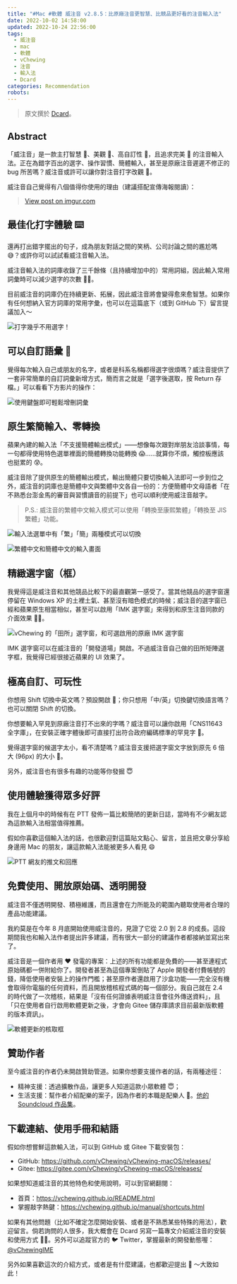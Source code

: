 ```yaml
---
title: "#Mac #軟體 威注音 v2.8.5：比原廠注音更智慧、比競品更好看的注音輸入法"
date: 2022-10-02 14:58:00
updated: 2022-10-24 22:56:00
tags:
  - 威注音
  - mac
  - 軟體
  - vChewing
  - 注音
  - 輸入法
  - Dcard
categories: Recommendation
robots:
---
```


> 原文撰於 [Dcard](https://www.dcard.tw/f/apple/p/240146476)。

## Abstract

「威注音」是一款主打智慧 🤖、美觀 🎨、高自訂性 🔧，且追求完美  的注音輸入法。正在為錯字百出的選字、操作習慣、簡體輸入，甚至是原廠注音遲遲不修正的 bug 所苦嗎？威注音或許可以讓你對注音打字改觀 🥳。

威注音自己覺得有八個值得你使用的理由（建議搭配宣傳海報閱讀）：

<blockquote class="imgur-embed-pub" lang="en" data-id="RZjxLLJ"><a href="https://imgur.com/RZjxLLJ">View post on imgur.com</a></blockquote><script async src="//s.imgur.com/min/embed.js" charset="utf-8"></script>

## 最佳化打字體驗 ⌨️

還再打出錯字擺出的句子，成為朋友對話之間的笑柄、公司討論之間的尷尬嗎 😅？或許你可以試試看威注音輸入法。

威注音輸入法的詞庫收錄了三千餘條（且持續增加中的）常用詞組，因此輸入常用詞彙時可以減少選字的次數 🙌🏼。

目前威注音的詞庫仍在持續更新、拓展，因此威注音將會變得愈來愈智慧。如果你有任何想納入官方詞庫的常用字彙，也可以在這篇底下（或到 GitHub 下）留言提議加入～

![打字幾乎不用選字！](https://imgur.dcard.tw/522M2aqh.png)

## 可以自訂語彙 💬

覺得每次輸入自己或朋友的名字，或者是科系名稱都得選字很煩嗎？威注音提供了一套非常簡單的自訂詞彙新增方式，簡而言之就是「選字後選取，按 Return 存檔。」可以看看下方影片的操作：

![使用鍵盤即可輕鬆增刪詞彙](https://imgur.dcard.tw/OUwiskb.gif)

## 原生繁簡輸入、零轉換

蘋果內建的輸入法「不支援簡體輸出模式」——想像每次跟對岸朋友洽談事情，每一句都得使用特色選單裡面的簡體轉換功能轉換 😱……就算你不煩，觸控板應該也挺累的 😰。

威注音除了提供原生的簡體輸出模式，輸出簡體只要切換輸入法即可一步到位之外，威注音的詞庫也是簡體中文與繁體中文各自一份的：方便簡體中文母語者「在不熟悉台澎金馬的審音與習慣讀音的前提下」也可以順利使用威注音敲字。

> P.S.: 威注音的繁體中文輸入模式可以使用「轉換至康熙繁體」「轉換至 JIS 繁體」功能。

![輸入法選單中有「繁」「簡」兩種模式可以切換](https://imgur.dcard.tw/LX7wslBh.png)

![繁體中文和簡體中文的輸入畫面](https://imgur.dcard.tw/dJ0llNMh.png)

## 精緻選字窗（框）

我覺得這是威注音和其他競品比較下的最直觀第一感受了。當其他競品的選字窗還停留在 Windows XP 的土裡土氣、甚至沒有暗色模式的時候；威注音的選字窗已經和蘋果原生相當相似，甚至可以啟用「IMK 選字窗」來得到和原生注音同款的介面效果 🧑‍🎨。

![vChewing 的「田所」選字窗，和可選啟用的原廠 IMK 選字窗](https://imgur.dcard.tw/Kj0Z4GOh.png)

IMK 選字窗可以在威注音的「開發道場」開啟。不過威注音自己做的田所矩陣選字框，我覺得已經很接近蘋果的 UI 效果了。

## 極高自訂、可玩性

你想用 Shift 切換中英文嗎？預設開啟 🎉；你只想用「中/英」切換鍵切換語言嗎？也可以關閉 Shift 的切換。

你想要輸入罕見到原廠注音打不出來的字嗎？威注音可以讓你啟用「CNS11643 全字庫」，在安裝正確字體後即可直接打出符合政府編碼標準的罕見字 🎉。

覺得選字窗的候選字太小，看不清楚嗎？威注音支援把選字窗文字放到原先 6 倍大 (96px) 的大小 🎉。

另外，威注音也有很多有趣的功能等你發掘 😇

## 使用體驗獲得眾多好評

我在上個月中的時候有在 PTT 發佈一篇比較簡陋的更新日誌，當時有不少網友認為這款輸入法相當值得推薦。

假如你喜歡這個輸入法的話，也很歡迎對這篇貼文點心、留言，並且把文章分享給身邊用 Mac 的朋友，讓這款輸入法能被更多人看見 😄

![PTT 網友的推文和回應](https://imgur.dcard.tw/g7VgcOSh.png)

## 免費使用、開放原始碼、透明開發

威注音不僅透明開發、積極維護，而且還會在力所能及的範圍內聽取使用者合理的產品功能建議。

我約莫是在今年 8 月底開始使用威注音的，見證了它從 2.0 到 2.8 的成長。這段期間我也和輸入法作者提出許多建議，而有很大一部分的建議作者都接納並寫出來了。

威注音是一個作者用 ❤️ 發電的專案：上述的所有功能都是免費的——甚至連程式原始碼都一併附給你了。開發者甚至為這個專案倒貼了 Apple 開發者付費帳號的錢，降低使用者安裝上的操作門檻；甚至原作者還啟用了沙盒功能——完全沒有機會取得你電腦的任何資料，而且開放稽核程式碼的每一個部分。我自己就在 2.4 的時代做了一次稽核，結果是「沒有任何證據表明威注音會往外傳送資料」，且「只在使用者自行啟用軟體更新之後，才會向 Gitee 儲存庫請求目前最新版軟體的版本資訊」。

![軟體更新的核取框](https://imgur.dcard.tw/eWV6hGfh.png)

## 贊助作者

至今威注音的作者仍未開啟贊助管道。如果你想要支援作者的話，有兩種途徑：

- 精神支援：透過擴散作品，讓更多人知道這款小眾軟體 😇；
- 生活支援：幫作者介紹配樂的案子，因為作者的本職是配樂人 🎼。[他的 Soundcloud 作品集](https://soundcloud.com/shikisuen/the_fairy_prelude_mk2?in=shikisuen/sets/il-poema-di-atena&utm_source=clipboard&utm_medium=text&utm_campaign=social_sharing)。

## 下載連結、使用手冊和結語

假如你想嘗鮮這款輸入法，可以到 GitHub 或 Gitee 下載安裝包：

- GitHub: <https://github.com/vChewing/vChewing-macOS/releases/>
- Gitee: <https://gitee.com/vChewing/vChewing-macOS/releases/>

如果想知道威注音的其他特色和使用說明，可以到官網翻閱：

- 首頁：<https://vchewing.github.io/README.html>
- 掌握敲字熱鍵：<https://vchewing.github.io/manual/shortcuts.html>

如果有其他問題（比如不確定怎麼開始安裝、或者是不熟悉某些特殊的用法），歡迎留言。倘若詢問的人很多，我大概會在 Dcard 另寫一篇專文介紹威注音的安裝和使用方式 🧑‍💻。另外可以追蹤官方的 🐦 Twitter，掌握最新的開發動態喔：[@vChewingIME](https://twitter.com/vChewingIME)

另外如果喜歡這次的介紹方式，或者是有什麼建議，也都歡迎提出 🤩 ～大致如此！
